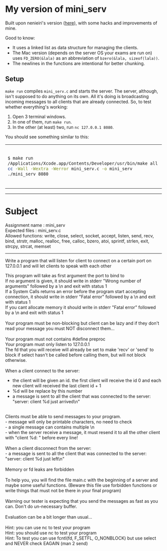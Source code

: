 # My version of mini_serv

Built upon nenieiri's version ([here](https://github.com/nenieiri-42Yerevan/Mini_Serv_Exam_Rank_06)), with some hacks and improvements of mine.

Good to know:
- It uses a linked list as data structure for managing the clients.
- The Mac version (depends on the server OS your exams are run on) uses `FD_ZERO(&lala)` as an abbreviation of `bzero(&lala, sizeof(lala))`.
- The newlines in the functions are intentional for better chunking.

## Setup

`make run` compiles `mini_serv.c` and starts the server. The server, although, isn't supposed to do anything on its own.
All it's doing is broadcasting incoming messages to all clients that are already connected. So, to test whether everything's working:

1. Open 3 terminal windows.
2. In one of them, run `make run`.
3. In the other (at least) two, run `nc 127.0.0.1 8080`. 

You should see something similar to this:

<table>
<tr>
<td>

```bash
$ make run
/Applications/Xcode.app/Contents/Developer/usr/bin/make all
cc -Wall -Wextra -Werror mini_serv.c -o mini_serv
./mini_serv 8080

```

</td>
<td>
    
```bash
$ nc 127.0.0.1 8080
server: client 1 just arrived
lala
client 1: hohoho
^C
$ 
```
</td>
<td>
    
```bash
$ nc 127.0.0.1 8080
client 0: lala
hohoho
server: client 0 just left

```
</td>
</tr>
</table>

---

# Subject<br>
Assignment name  : mini_serv<br>
Expected files   : mini_serv.c<br>
Allowed functions: write, close, select, socket, accept, listen, send, recv, bind, strstr, malloc, realloc, free, calloc, bzero, atoi, sprintf, strlen, exit, strcpy, strcat, memset<br>

--------------------------------------------------------------------------------

Write a program that will listen for client to connect on a certain port on 127.0.0.1 and will let clients to speak with each other

This program will take as first argument the port to bind to<br>
If no argument is given, it should write in stderr "Wrong number of arguments" followed by a \n and exit with status 1<br>
If a System Calls returns an error before the program start accepting connection, it should write in stderr "Fatal error" followed by a \n and exit with status 1<br>
If you cant allocate memory it should write in stderr "Fatal error" followed by a \n and exit with status 1<br>
<br>
Your program must be non-blocking but client can be lazy and if they don't read your message you must NOT disconnect them...<br>
<br>
Your program must not contains #define preproc<br>
Your program must only listen to 127.0.0.1<br>
The fd that you will receive will already be set to make 'recv' or 'send' to block if select hasn't be called before calling them, but will not block otherwise.<br>
<br>
When a client connect to the server:<br>
- the client will be given an id. the first client will receive the id 0 and each new client will received the last client id + 1<br>
- %d will be replace by this number<br>
- a message is sent to all the client that was connected to the server: "server: client %d just arrived\n"<br>
<br>
Clients must be able to send messages to your program.<br>
- message will only be printable characters, no need to check<br>
- a single message can contains multiple \n<br>
- when the server receive a message, it must resend it to all the other client with "client %d: " before every line!<br>
<br>
When a client disconnect from the server:<br>
- a message is sent to all the client that was connected to the server: "server: client %d just left\n"<br>
<br>
Memory or fd leaks are forbidden<br>
<br>
To help you, you will find the file main.c with the beginning of a server and maybe some useful functions. (Beware this file use forbidden functions or write things that must not be there in your final program)<br>
<br>
Warning our tester is expecting that you send the messages as fast as you can. Don't do un-necessary buffer.<br>
<br>
Evaluation can be a bit longer than usual...<br>
<br>
Hint: you can use nc to test your program<br>
Hint: you should use nc to test your program<br>
Hint: To test you can use fcntl(fd, F_SETFL, O_NONBLOCK) but use select and NEVER check EAGAIN (man 2 send)<br>
